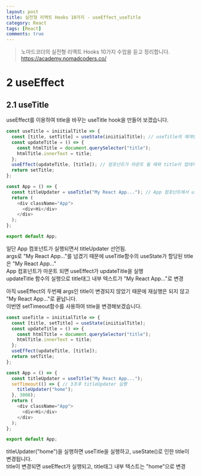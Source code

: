 ```yaml
---
layout: post
title: 실전형 리액트 Hooks 10가지 - useEffect_useTitle
category: React
tags: [React]
comments: true
---
```


> 노마드코더의 실전형 리액트 Hooks 10가지 수업을 듣고 정리합니다. <https://academy.nomadcoders.co/>

# 2 useEffect

## 2.1 useTitle

useEffect를 이용하여 title을 바꾸는 useTitle hook을 만들어 보겠습니다.

```javascript
const useTitle = iniitialTitle => {
  const [title, setTitle] = useState(iniitialTitle); // useTitle의 매개변수 iniitialTitle를 초기값으로 설정
  const updateTitle = () => {
    const htmlTitle = document.querySelector("title");
    htmlTitle.innerText = title;
  };
  useEffect(updateTitle, [title]); // 컴포넌트가 마운트 될 때와 title이 업데이트 될 때, updateTitle 실행
  return setTitle;
};

const App = () => {
  const titleUpdater = useTitle("My React App..."); // App 컴포넌트에서 useTitle 함수 사용
  return (
    <div className="App">
      <div>Hi</div>
    </div>
  );
};

export default App;
```
일단 App 컴포넌트가 실행되면서 titleUpdater 선언됨.  
args로 "My React App..."를 넘겼기 때문에 useTitle함수의 useState가 할당된 title은 "My React App..."  
App 컴포넌트가 마운트 되면 useEffect가 updateTitle을 실행  
updateTitle 함수의 실행으로 title태그 내부 텍스트가 "My React App..."로 변경  
 
아직 useEffect의 두번째 args인 title이 변경되지 않았기 때문에 재실행은 되지 않고 "My React App..."로 끝납니다.  
이번엔 setTimeout함수를 사용하여 title을 변경해보겠습니다.

```javascript
const useTitle = iniitialTitle => {
  const [title, setTitle] = useState(iniitialTitle);
  const updateTitle = () => {
    const htmlTitle = document.querySelector("title");
    htmlTitle.innerText = title;
  };
  useEffect(updateTitle, [title]);
  return setTitle;
};

const App = () => {
  const titleUpdater = useTitle("My React App...");
  setTimeout(() => { // 3초후 titleUpdater 실행
    titleUpdater("home");
  }, 3000);
  return (
    <div className="App">
      <div>Hi</div>
    </div>
  );
};

export default App;
```

titleUpdater("home")을 실행하면 useTitle을 실행하고, useState()로 인한 title이 변경됩니다.  
title이 변경되면 useEffect가 실행되고, title태그 내부 텍스트는 "home"으로 변경

